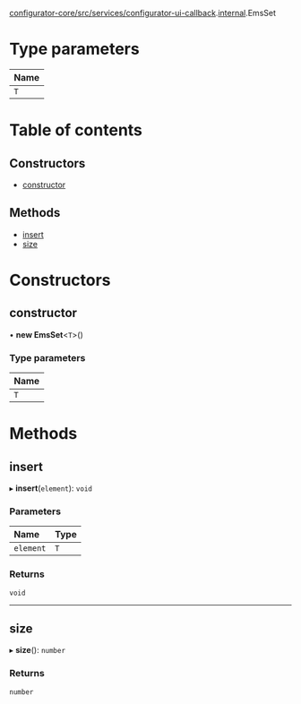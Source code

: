 [configurator-core/src/services/configurator-ui-callback](../modules/configurator_core_src_services_configurator_ui_callback.md).[internal](../modules/configurator_core_src_services_configurator_ui_callback._internal_.md).EmsSet

# Type parameters

| Name |
| :------ |
| `T` |

# Table of contents

## Constructors

- [constructor](configurator_core_src_services_configurator_ui_callback._internal_.EmsSet.md#constructor)

## Methods

- [insert](configurator_core_src_services_configurator_ui_callback._internal_.EmsSet.md#insert)
- [size](configurator_core_src_services_configurator_ui_callback._internal_.EmsSet.md#size)

# Constructors

## constructor

• **new EmsSet**<`T`\>()

### Type parameters

| Name |
| :------ |
| `T` |

# Methods

## insert

▸ **insert**(`element`): `void`

### Parameters

| Name | Type |
| :------ | :------ |
| `element` | `T` |

### Returns

`void`

___

## size

▸ **size**(): `number`

### Returns

`number`
